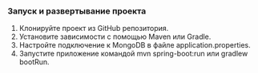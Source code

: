 ### Запуск и развертывание проекта

1. Клонируйте проект из GitHub репозитория.
2. Установите зависимости с помощью Maven или Gradle.
3. Настройте подключение к MongoDB в файле application.properties.
4. Запустите приложение командой mvn spring-boot:run или gradlew bootRun.
